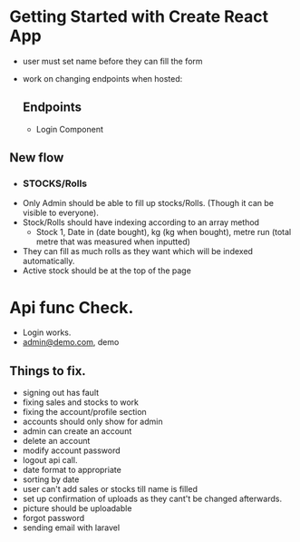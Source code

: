 <!-- 
TRYING TO MAKE THE USER SAVED BACK TO REDUX FROM LOCAL STORAGE IF THEY HAVEN"T LOGGED OUT
 -->

# Getting Started with Create React App

 - user must set name before they can fill the form
 - work on changing endpoints when hosted:
 
    ## Endpoints
    - Login Component  

## New flow
- ### STOCKS/Rolls
- Only Admin should be able to fill up stocks/Rolls. (Though it can be visible to everyone).
- Stock/Rolls should have indexing according to an array method
   - Stock 1, Date in (date bought), kg (kg when bought), metre run (total metre that was measured when inputted)
- They can fill as much rolls as they want which will be indexed automatically.
- Active stock should be at the top of the page


 # Api func Check.
 - Login works.
 - admin@demo.com, demo


## Things to fix.
- signing out has fault
- fixing sales and stocks to work
- fixing the account/profile section
- accounts should only show for admin
- admin can create an account
- delete an account
- modify account password
- logout api call.
- date format to appropriate
- sorting by date
- user can't add sales or stocks till name is filled
- set up confirmation of uploads as they cant't be changed afterwards.
- picture should be uploadable
- forgot password
- sending email with laravel


<!-- 
Hello, my site is down with this error "This page isn’t workingwww.upenditravelandtours.com is currently unable to handle this request. HTTP ERROR 500"... Please help me fix it. Thank you very much.
 -->
